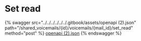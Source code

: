 # Set read

{% swagger src="../../../../../../.gitbook/assets/openapi (2).json" path="/shared_voicemails/{id}/voicemails/{mail_id}/set_read" method="post" %}
[openapi (2).json](<../../../../../../.gitbook/assets/openapi (2).json>)
{% endswagger %}
